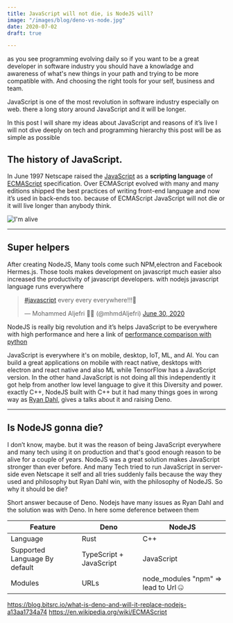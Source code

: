 ```yaml
---
title: JavaScript will not die, is NodeJS will?
image: "/images/blog/deno-vs-node.jpg"
date: 2020-07-02
draft: true

---
```

as you see programming evolving daily so if you want to be a great developer in software industry you should have a knowladge and awareness of what's new things in your path and trying to be more compatible with. And choosing the right tools for your self, business and team.

JavaScript is one of the most revolution in software industry especially on web. there a long story around JavaScript and it will be longer.

In this post I will share my ideas about JavaScript and reasons of it’s live I will not dive deeply on tech and programming hierarchy this post will be as simple as possible

## The history of JavaScript.

In June 1997 Netscape raised the [JavaScript](https://en.wikipedia.org/wiki/JavaScript "JavaScript") as a **scripting language** of [ECMAScript](https://en.wikipedia.org/wiki/ECMAScript "ECMAScript specification on wiki") specification. Over ECMAScript evolved with many and many editions shipped the best practices of writing front-end language and now it’s used in back-ends too. because of ECMAScript JavaScript will not die or it will live longer than anybody think.

![I'm alive](https://media.giphy.com/media/3ohze0LoTC1ZmCDKJW/giphy.gif)

***

## Super helpers

After creating NodeJS, Many tools come such NPM,electron and Facebook Hermes.js. Those tools makes development on javascript much easier also increased the productivity of javascript developers. with nodejs javascript language runs everywhere

<blockquote class="twitter-tweet"><p lang="en" dir="ltr"><a href="https://twitter.com/hashtag/javascript?src=hash&ref_src=twsrc%5Etfw">#javascript</a> every every everywhere!!!💛</p>— Mohammed Aljefri ✌🏽 (@mhmdAljefri) <a href="https://twitter.com/mhmdAljefri/status/1278048642864218113?ref_src=twsrc%5Etfw">June 30, 2020</a></blockquote>

NodeJS is really big revolution and it’s helps JavaScript to be everywhere with high performance and here a link of [performance comparison with python](https://benchmarksgame-team.pages.debian.net/benchmarksgame/fastest/node-python3.html)

JavaScript is everywhere it's on mobile, desktop, IoT, ML, and AI. You can build a great applications on mobile with react native, desktops with electron and react native and also ML while TensorFlow has a JavaScript version. In the other hand JavaScript is not doing all this independently it got help from another low level language to give it this Diversity and power. exactly C++, NodeJS built with C++ but it had many things goes in wrong way as [Ryan Dahl](), gives a talks about it and raising Deno.

***

## Is NodeJS gonna die?

I don’t know, maybe. but it was the reason of being JavaScript everywhere and many tech using it on production and that's good enough reason to be alive for a couple of years. NodeJS was a great solution makes JavaScript stronger than ever before. And many Tech tried to run JavaScript in server-side even Netscape it self and all tries suddenly fails because the way they used and philosophy but Ryan Dahl win, with the philosophy of NodeJS. So why it should be die? 

Short answer because of Deno. Nodejs have many issues as Ryan Dahl and the solution was with Deno. In here some deference between them

| Feature | Deno | NodeJS |
|---|---|---|
| Language | Rust | C++ |
|Supported Language By default| TypeScript + JavaScript | JavaScript |
| Modules | URLs | node_modules "npm" => lead to Url 🤐 |



https://blog.bitsrc.io/what-is-deno-and-will-it-replace-nodejs-a13aa1734a74
https://en.wikipedia.org/wiki/ECMAScript